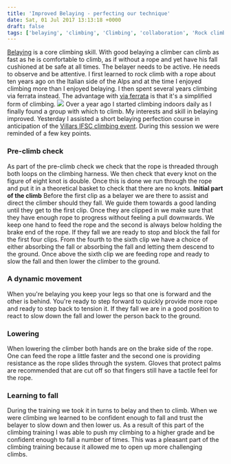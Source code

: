 ```yaml
---
title: 'Improved Belaying - perfecting our technique'
date: Sat, 01 Jul 2017 13:13:18 +0000
draft: false
tags: ['belaying', 'climbing', 'Climbing', 'collaboration', 'Rock climbing', 'safety', 'Uncategorized']
---
```


[Belaying](https://www.rei.com/learn/expert-advice/belay.html) is a core climbing skill. With good belaying a climber can climb as fast as he is comfortable to climb, as if without a rope and yet have his fall cushioned at be safe at all times. The belayer needs to be active. He needs to observe and be attentive. I first learned to rock climb with a rope about ten years ago on the Italian side of the Alps and at the time I enjoyed climbing more than I enjoyed belaying. I then spent several years climbing via ferrata instead. The advantage with [via ferrata](https://www.main-vision.com/richard/blog/what-is-via-ferrata/) is that it's a simplified form of climbing. [![](https://www.main-vision.com/richard/blog/wp-content/uploads/2017/07/P1060260-169x300.jpg)](https://www.main-vision.com/richard/blog/wp-content/uploads/2017/07/P1060260.jpg) Over a year ago I started climbing indoors daily as I finally found a group with which to climb. My interests and skill in belaying improved. Yesterday I assisted a short belaying perfection course in anticipation of the [Villars IFSC climbing event](http://www.ifsc-climbing.org/index.php/component/ifsc/?view=event&WetId=6194). During this session we were reminded of a few key points.

### Pre-climb check

As part of the pre-climb check we check that the rope is threaded through both loops on the climbing harness. We then check that every knot on the figure of eight knot is double. Once this is done we run through the rope and put it in a theoretical basket to check that there are no knots. **Initial part of the climb** Before the first clip as a belayer we are there to assist and direct the climber should they fall. We guide them towards a good landing until they get to the first clip. Once they are clipped in we make sure that they have enough rope to progress without feeling a pull downwards. We keep one hand to feed the rope and the second is always below holding the brake end of the rope. If they fall we are ready to stop and block the fall for the first four clips. From the fourth to the sixth clip we have a choice of either absorbing the fall or absorbing the fall and letting them descend to the ground. Once above the sixth clip we are feeding rope and ready to slow the fall and then lower the climber to the ground.

### A dynamic movement

When you're belaying you keep your legs so that one is forward and the other is behind. You're ready to step forward to quickly provide more rope and ready to step back to tension it. If they fall we are in a good position to react to slow down the fall and lower the person back to the ground.

### Lowering

When lowering the climber both hands are on the brake side of the rope. One can feed the rope a little faster and the second one is providing resistance as the rope slides through the system. Gloves that protect palms are recommended that are cut off so that fingers still have a tactile feel for the rope.

### Learning to fall

During the training we took it in turns to belay and then to climb. When we were climbing we learned to be confident enough to fall and trust the belayer to slow down and then lower us. As a result of this part of the climbing training I was able to push my climbing to a higher grade and be confident enough to fall a number of times. This was a pleasant part of the climbing training because it allowed me to open up more challenging climbs.